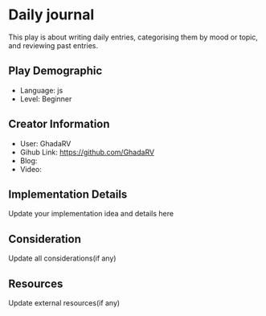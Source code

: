 # Daily journal

This play is about writing daily entries, categorising them by mood or topic, and reviewing past entries.

## Play Demographic

- Language: js
- Level: Beginner

## Creator Information

- User: GhadaRV
- Gihub Link: https://github.com/GhadaRV
- Blog: 
- Video: 

## Implementation Details

Update your implementation idea and details here

## Consideration

Update all considerations(if any)

## Resources

Update external resources(if any)
